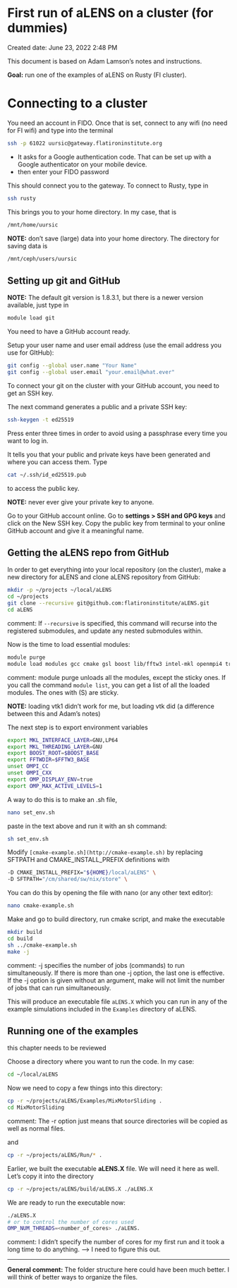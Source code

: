 # First run of aLENS on a cluster (for dummies)

Created date: June 23, 2022 2:48 PM

This document is based on Adam Lamson’s notes and instructions. 

**Goal:** run one of the examples of aLENS on Rusty (FI cluster). 

# Connecting to a cluster

You need an account in FIDO. Once that is set, connect to any wifi (no need for FI wifi) and type into the terminal

```bash
ssh -p 61022 uursic@gateway.flatironinstitute.org
```

- It asks for a Google authentication code. That can be set up with a Google authenticator on your mobile device.
- then enter your FIDO password

This should connect you to the gateway. To connect to Rusty, type in  

```bash
ssh rusty
```

This brings you to your home directory. In my case, that is

```bash
/mnt/home/uursic
```

**NOTE:** don’t save (large) data into your home directory. The directory for saving data is

```bash
/mnt/ceph/users/uursic
```

## Setting up git and GitHub

**NOTE:** The default git version is 1.8.3.1, but there is a newer version available, just type in

```bash
module load git
```

You need to have a GitHub account ready. 

Setup your user name and user email address (use the email address you use for GItHub):

 

```bash
git config --global user.name "Your Name"
git config --global user.email "your.email@what.ever"
```

To connect your git on the cluster with your GitHub account, you need to get an SSH key. 

The next command generates a public and a private SSH key:

```bash
ssh-keygen -t ed25519
```

Press enter three times in order to avoid using a passphrase every time you want to log in. 

It tells you that your public and private keys have been generated and where you can access them. Type 

```bash
cat ~/.ssh/id_ed25519.pub
```

to access the public key. 

**NOTE:** never ever give your private key to anyone.

Go to your GitHub account online. Go to **settings > SSH and GPG keys** and click on the New SSH key. Copy the public key from terminal to your online GitHub account and give it a meaningful name. 

## Getting the aLENS repo from GitHub

In order to get everything into your local repository (on the cluster), make a new directory for aLENS and clone aLENS repository from GitHub:

```bash
mkdir -p ~/projects ~/local/aLENS
cd ~/projects
git clone --recursive git@github.com:flatironinstitute/aLENS.git
cd aLENS
```

comment: If `--recursive` is specified, this command will recurse into the registered submodules, and update any nested submodules within. 

Now is the time to load essential modules: 

```bash
module purge
module load modules gcc cmake gsl boost lib/fftw3 intel-mkl openmpi4 trilinos/12.18.1-mpi eigen vtk
```

comment: module purge unloads all the modules, except the sticky ones. If you call the command `module list`, you can get a list of all the loaded modules. The ones with (S) are sticky.

**NOTE:** loading vtk1 didn’t work for me, but loading vtk did (a difference between this and Adam’s notes)

The next step is to export environment variables

```bash
export MKL_INTERFACE_LAYER=GNU,LP64
export MKL_THREADING_LAYER=GNU
export BOOST_ROOT=$BOOST_BASE
export FFTWDIR=$FFTW3_BASE
unset OMPI_CC
unset OMPI_CXX
export OMP_DISPLAY_ENV=true
export OMP_MAX_ACTIVE_LEVELS=1
```

A way to do this is to make an .sh file, 

```bash
nano set_env.sh
```

paste in the text above and run it with an sh command:

```bash
sh set_env.sh
```

Modify `[cmake-example.sh](http://cmake-example.sh)` by replacing SFTPATH and CMAKE_INSTALL_PREFIX definitions with

```bash
-D CMAKE_INSTALL_PREFIX="${HOME}/local/aLENS" \
-D SFTPATH="/cm/shared/sw/nix/store" \
```

You can do this by opening the file with nano (or any other text editor):

```bash
nano cmake-example.sh
```

Make and go to build directory, run cmake script, and make the executable

```bash
mkdir build
cd build
sh ../cmake-example.sh
make -j
```

comment: -j specifies the number of jobs (commands) to run simultaneously.  If there is more than one -j option, the last one is effective.  If the -j option is given without an argument, make will not limit the number of jobs that can run simultaneously.

This will produce an executable file `aLENS.X` which you can run in any of the example simulations included in the `Examples` directory of aLENS.

## Running one of the examples

this chapter needs to be reviewed

Choose a directory where you want to run the code. In my case:

```bash
cd ~/local/aLENS
```

Now we need to copy a few things into this directory:

```bash
cp -r ~/projects/aLENS/Examples/MixMotorSliding .
cd MixMotorSliding
```

comment: The -r option just means that source directories will be copied as well as normal files.

and

```bash
cp -r ~/projects/aLENS/Run/* .
```

Earlier, we built the executable **aLENS.X** file. We will need it here as well. Let’s copy it into the directory

```bash
cp -r ~/projects/aLENS/build/aLENS.X ./aLENS.X
```

We are ready to run the executable now:

```bash
./aLENS.X
# or to control the number of cores used
OMP_NUM_THREADS=<number_of_cores> ./aLENS.
```

comment: I didn’t specify the number of cores for my first run and it took a long time to do anything. —> I need to figure this out. 

---

**General comment:** The folder structure here could have been much better. I will think of better ways to organize the files.